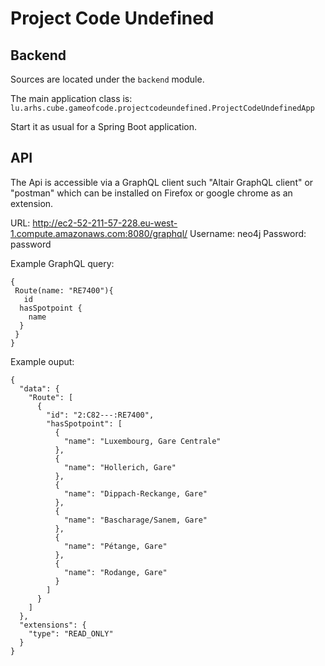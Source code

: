 # Project Code Undefined

## Backend

Sources are located under the `backend` module.

The main application class is:
`lu.arhs.cube.gameofcode.projectcodeundefined.ProjectCodeUndefinedApp`

Start it as usual for a Spring Boot application.

## API

The Api is accessible via a GraphQL client such "Altair GraphQL client" or "postman" which can be installed on Firefox or google chrome as an extension.

URL: http://ec2-52-211-57-228.eu-west-1.compute.amazonaws.com:8080/graphql/
Username: neo4j
Password: password

Example GraphQL query:

```
{
 Route(name: "RE7400"){
   id
  hasSpotpoint {
    name
  }
 }
}
```

Example ouput:
```
{
  "data": {
    "Route": [
      {
        "id": "2:C82---:RE7400",
        "hasSpotpoint": [
          {
            "name": "Luxembourg, Gare Centrale"
          },
          {
            "name": "Hollerich, Gare"
          },
          {
            "name": "Dippach-Reckange, Gare"
          },
          {
            "name": "Bascharage/Sanem, Gare"
          },
          {
            "name": "Pétange, Gare"
          },
          {
            "name": "Rodange, Gare"
          }
        ]
      }
    ]
  },
  "extensions": {
    "type": "READ_ONLY"
  }
}
```
